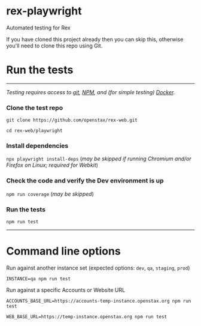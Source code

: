# rex-playwright
Automated testing for Rex

If you have cloned this project already then you can skip this, otherwise you'll need to clone this repo using Git.

# Run the tests
---

*Testing requires access to [git](https://git-scm.com/downloads), [NPM](https://docs.npmjs.com/downloading-and-installing-node-js-and-npm), and (for simple testing) [Docker](https://docs.docker.com/engine/install/).*

### Clone the test repo

`git clone https://github.com/openstax/rex-web.git`

`cd rex-web/playwright`

### Install dependencies

`npx playwright install-deps` (*may be skipped if running Chromium and/or Firefox on Linux; required for Webkit*)

### Check the code and verify the Dev environment is up

`npm run coverage` (*may be skipped*)

### Run the tests

`npm run test`

---

# Command line options

Run against another instance set (expected options: `dev`, `qa`, `staging`, `prod`)

`INSTANCE=qa npm run test`

Run against a specific Accounts or Website URL

`ACCOUNTS_BASE_URL=https://accounts-temp-instance.openstax.org npm run test`

`WEB_BASE_URL=https://temp-instance.openstax.org npm run test`
